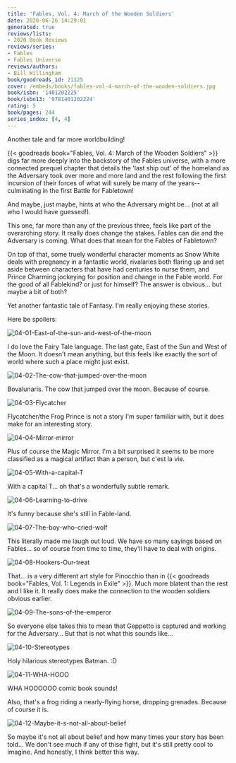 ```yaml
---
title: 'Fables, Vol. 4: March of the Wooden Soldiers'
date: 2020-06-26 14:29:01
generated: true
reviews/lists:
- 2020 Book Reviews
reviews/series:
- Fables
- Fables Universe
reviews/authors:
- Bill Willingham
book/goodreads_id: 21325
cover: /embeds/books/fables-vol-4-march-of-the-wooden-soldiers.jpg
book/isbn: '1401202225'
book/isbn13: '9781401202224'
rating: 5
book/pages: 244
series_index: [4, 4]
---
```

Another tale and far more worldbuilding!  

{{< goodreads book="Fables, Vol. 4: March of the Wooden Soldiers" >}} digs far more deeply into the backstory of the Fables universe, with a more connected prequel chapter that details the 'last ship out' of the homeland as the Adversary took over more and more land and the rest following the first incursion of their forces of what will surely be many of the years-- culminating in the first Battle for Fabletown!  

<!--more-->

And maybe, just maybe, hints at who the Adversary might be... (not at all who I would have guessed!).  

This one, far more than any of the previous three, feels like part of the overarching story. It really does change the stakes. Fables can die and the Adversary is coming. What does that mean for the Fables of Fabletown?  

On top of that, some truely wonderful character moments as Snow White deals with pregnancy in a fantastic world, rivalaries both flaring up and set aside between characters that have had centuries to nurse them, and Prince Charming jockeying for position and change in the Fable world. For the good of all Fablekind? or just for himself? The answer is obvious... but maybe a bit of both?  

Yet another fantastic tale of Fantasy. I'm really enjoying these stories.  

Here be spoilers:  

![04-01-East-of-the-sun-and-west-of-the-moon](/embeds/books/attachments/04-01-east-of-the-sun-and-west-of-the-moon.jpg)  

I do love the Fairy Tale language. The last gate, East of the Sun and West of the Moon. It doesn't mean anything, but this feels like exactly the sort of world where such a place might just exist.  

![04-02-The-cow-that-jumped-over-the-moon](/embeds/books/attachments/04-02-the-cow-that-jumped-over-the-moon.jpg)  

Bovalunaris. The cow that jumped over the moon. Because of course.  

![04-03-Flycatcher](/embeds/books/attachments/04-03-flycatcher.jpg)  

Flycatcher/the Frog Prince is not a story I'm super familiar with, but it does make for an interesting story.  

![04-04-Mirror-mirror](/embeds/books/attachments/04-04-mirror-mirror.jpg)  

Plus of course the Magic Mirror. I'm a bit surprised it seems to be more classified as a magical artifact than a person, but c'est la vie.  

![04-05-With-a-capital-T](/embeds/books/attachments/04-05-with-a-capital-t.jpg)  

With a capital T... oh that's a wonderfully subtle remark.  

![04-06-Learning-to-drive](/embeds/books/attachments/04-06-learning-to-drive.jpg)  

It's funny because she's still in Fable-land.  

![04-07-The-boy-who-cried-wolf](/embeds/books/attachments/04-07-the-boy-who-cried-wolf.jpg)  

This literally made me laugh out loud. We have so many sayings based on Fables... so of course from time to time, they'll have to deal with origins.  

![04-08-Hookers-Our-treat](/embeds/books/attachments/04-08-hookers-our-treat.jpg)  

That... is a very different art style for Pinocchio than in {{< goodreads book="Fables, Vol. 1: Legends in Exile" >}}. Much more blatent than the rest and I like it. It really does make the connection to the wooden soldiers obvious earlier.  

![04-09-The-sons-of-the-emperor](/embeds/books/attachments/04-09-the-sons-of-the-emperor.jpg)  

So everyone else takes this to mean that Geppetto is captured and working for the Adversary... But that is not what this sounds like...  

![04-10-Stereotypes](/embeds/books/attachments/04-10-stereotypes.jpg)  

Holy hilarious stereotypes Batman. :D  

![04-11-WHA-HOOO](/embeds/books/attachments/04-11-wha-hooo.jpg)  

WHA HOOOOOO comic book sounds!  

Also, that's a frog riding a nearly-flying horse, dropping grenades. Because of course it is.  

![04-12-Maybe-it-s-not-all-about-belief](/embeds/books/attachments/04-12-maybe-it-s-not-all-about-belief.jpg)  

So maybe it's not all about belief and how many times your story has been told... We don't see much if any of thise fight, but it's still pretty cool to imagine. And honestly, I think better this way.